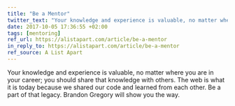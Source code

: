 ```yaml
---
title: "Be a Mentor"
twitter_text: "Your knowledge and experience is valuable, no matter where you are in your career; you should share that knowledge with others."
date: 2017-10-05 17:36:55 +02:00
tags: [mentoring]
ref_url: https://alistapart.com/article/be-a-mentor
in_reply_to: https://alistapart.com/article/be-a-mentor
ref_source: A List Apart
---
```


Your knowledge and experience is valuable, no matter where you are in your career; you should share that knowledge with others. The web is what it is today because we shared our code and learned from each other. Be a part of that legacy. Brandon Gregory will show you the way.